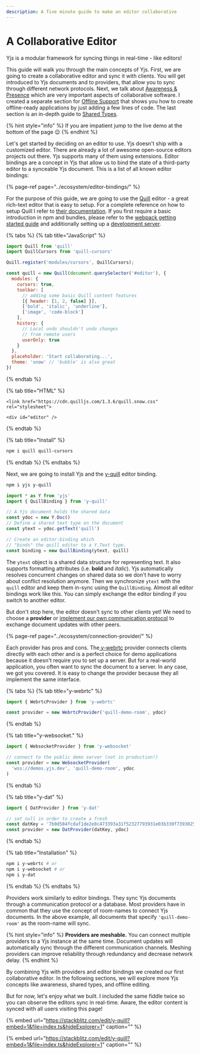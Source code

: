 ```yaml
---
description: A five minute guide to make an editor collaborative
---
```


# A Collaborative Editor

Yjs is a modular framework for syncing things in real-time - like editors!

This guide will walk you through the main concepts of Yjs. First, we are going to create a collaborative editor and sync it with clients. You will get introduced to Yjs documents and to providers, that allow you to sync through different network protocols. Next, we talk about [Awareness & Presence](adding-awareness.md) which are very important aspects of collaborative software. I created a separate section for [Offline Support](allowing-offline-editing.md) that shows you how to create offline-ready applications by just adding a few lines of code. The last section is an in-depth guide to [Shared Types](working-with-shared-types.md).

{% hint style="info" %}
If you are impatient jump to the live demo at the bottom of the page 😉
{% endhint %}

Let's get started by deciding on an editor to use. Yjs doesn't ship with a customized editor. There are already a lot of awesome open-source editors projects out there. Yjs supports many of them using extensions. Editor bindings are a concept in Yjs that allow us to bind the state of a third-party editor to a synceable Yjs document. This is a list of all known editor bindings:

{% page-ref page="../ecosystem/editor-bindings/" %}

For the purpose of this guide, we are going to use the [Quill](https://quilljs.com/) editor - a great rich-text editor that is easy to setup. For a complete reference on how to setup Quill I refer to [their documentation](https://quilljs.com/playground/). If you first require a basic introduction in npm and bundles, please refer to the [webpack getting started guide](https://webpack.js.org/guides/getting-started/) and additionally setting up a [development server](https://webpack.js.org/configuration/dev-server/).

{% tabs %}
{% tab title="JavaScript" %}
```javascript
import Quill from 'quill'
import QuillCursors from 'quill-cursors'

Quill.register('modules/cursors', QuillCursors);

const quill = new Quill(document.querySelector('#editor'), {
  modules: {
    cursors: true,
    toolbar: [
      // adding some basic Quill content features
      [{ header: [1, 2, false] }],
      ['bold', 'italic', 'underline'],
      ['image', 'code-block']
    ],
    history: {
      // Local undo shouldn't undo changes
      // from remote users
      userOnly: true
    }
  },
  placeholder: 'Start collaborating...',
  theme: 'snow' // 'bubble' is also great
})
```
{% endtab %}

{% tab title="HTML" %}
```markup
<link href="https://cdn.quilljs.com/1.3.6/quill.snow.css" rel="stylesheet">

<div id="editor" />
```
{% endtab %}

{% tab title="Install" %}
```bash
npm i quill quill-cursors
```
{% endtab %}
{% endtabs %}

Next, we are going to install Yjs and the [y-quill](../ecosystem/editor-bindings/quill.md) editor binding.

```bash
npm i yjs y-quill
```

```javascript
import * as Y from 'yjs'
import { QuillBinding } from 'y-quill'

// A Yjs document holds the shared data
const ydoc = new Y.Doc()
// Define a shared text type on the document
const ytext = ydoc.getText('quill')

// Create an editor-binding which
// "binds" the quill editor to a Y.Text type.
const binding = new QuillBinding(ytext, quill)
```

The `ytext` object is a shared data structure for representing text. It also supports formatting attributes \(i.e. **bold** and _italic_\). Yjs automatically resolves concurrent changes on shared data so we don't have to worry about conflict resolution anymore. Then we synchronize `ytext` with the `quill` editor and keep them in-sync using the `QuillBinding`. Almost all editor bindings work like this. You can simply exchange the editor binding if you switch to another editor.

But don't stop here, the editor doesn't sync to other clients yet! We need to choose a **provider** or [implement our own communication protocol](../tutorials/creating-a-custom-provider.md) to exchange document updates with other peers.

{% page-ref page="../ecosystem/connection-provider/" %}

Each provider has pros and cons. The[ y-webrtc](../ecosystem/connection-provider/y-webrtc.md) provider connects clients directly with each other and is a perfect choice for demo applications because it doesn't require you to set up a server. But for a real-world application, you often want to sync the document to a server. In any case, we got you covered. It is easy to change the provider because they all implement the same interface.

{% tabs %}
{% tab title="y-webrtc" %}
```javascript
import { WebrtcProvider } from 'y-webrtc'

const provider = new WebrtcProvider('quill-demo-room', ydoc)
```
{% endtab %}

{% tab title="y-websocket." %}
```javascript
import { WebsocketProvider } from 'y-websocket'

// connect to the public demo server (not in production!)
const provider = new WebsocketProvider(
  'wss://demos.yjs.dev', 'quill-demo-room', ydoc
)
```
{% endtab %}

{% tab title="y-dat" %}
```javascript
import { DatProvider } from 'y-dat'

// set null in order to create a fresh
const datKey = '7b0d584fcdaf1de2e8c473393a31f52327793931e03b330f7393025146dc02fb'
const provider = new DatProvider(datKey, ydoc)
```
{% endtab %}

{% tab title="Installation" %}
```bash
npm i y-webrtc # or
npm i y-websocket # or
npm i y-dat
```
{% endtab %}
{% endtabs %}

Providers work similarly to editor bindings. They sync Yjs documents through a communication protocol or a database. Most providers have in common that they use the concept of room-names to connect Yjs documents. In the above example, all documents that specify `'quill-demo-room'` as the room-name will sync.

{% hint style="info" %}
**Providers are meshable.** You can connect multiple providers to a Yjs instance at the same time. Document updates will automatically sync through the different communication channels. Meshing providers can improve reliability through redundancy and decrease network delay.
{% endhint %}

By combining Yjs with providers and editor bindings we created our first collaborative editor. In the following sections, we will explore more Yjs concepts like awareness, shared types, and offline editing.

But for now, let's enjoy what we built. I included the same fiddle twice so you can observe the editors sync in real-time. Aware, the editor content is synced with all users visiting this page!

{% embed url="https://stackblitz.com/edit/y-quill?embed=1&file=index.ts&hideExplorer=1" caption="" %}

{% embed url="https://stackblitz.com/edit/y-quill?embed=1&file=index.ts&hideExplorer=1" caption="" %}

